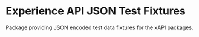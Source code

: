 Experience API JSON Test Fixtures
=================================

Package providing JSON encoded test data fixtures for the xAPI packages.
